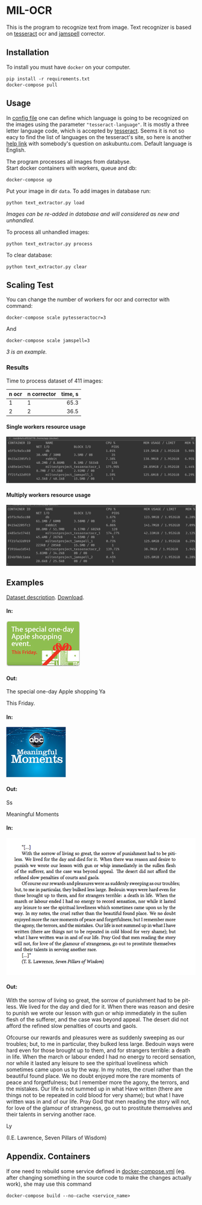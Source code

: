 # MIL-OCR

This is the program to recognize text from image.
Text recognizer is based on [tesseract](https://github.com/tesseract-ocr/tesseract) ocr and [jamspell](https://github.com/bakwc/JamSpell) corrector.  

## Installation

To install you must have `docker` on your computer.  

```
pip install -r requirements.txt
docker-compose pull
```

## Usage

In [config file](config.json) one can define which language is going to be recognized on the images using the parameter `"tesseract-language"`.
It is mostly a three letter language code, which is accepted by [tesseract](https://github.com/tesseract-ocr/tesseract).
Seems it is not so eacy to find the list of languages on the tesseract's site, so here is another [help link](https://askubuntu.com/questions/793634/how-do-i-install-a-new-language-pack-for-tesseract-on-16-04) with somebody's question on askubuntu.com.
Default language is English.

The program processes all images from databyse.  
Start docker containers with workers, queue and db:
```
docker-compose up
```

Put your image in dir `data`. To add images in database run:
```
python text_extractor.py load
```
*Images can be re-added in database and will considered as new and unhandled.*


To process all unhandled images:
```
python text_extractor.py process
```

To clear database:
```
python text_extractor.py clear
```

## Scaling Test

You can change the number of workers for ocr and corrector with command:
```
docker-compose scale pytesseractocr=3
```

And
```
docker-compose scale jamspell=3
```

*3 is an example.*

### Results

Time to process dataset of 411 images:

| n ocr | n corrector | time, s |
|-------|-------------|--------:|
|  1    |     1       |    65.3 |
|  2    |     2       |    36.5 |

#### Single workers resource usage

![](report_images/single_workers.jpg)

#### Multiply workers resource usage

![](report_images/multiply_workers.jpg) 


## Examples

[Dataset description](https://rrc.cvc.uab.es/?ch=1). 
[Download](https://rrc.cvc.uab.es/downloads/Challenge1_Training_Task12_Images.zip). 

#### In:

![](report_images/img_7.png) 

#### Out: 

The special one-day
Apple shopping
Ya

This Friday.

#### In:

![](report_images/img_66.png) 

#### Out: 
Ss

Meaningful
Moments

#### In:

![](report_images/img.png)    

#### Out:

With the sorrow of living so great, the sorrow of punishment had to be pit-
less. We lived for the day and died for it. When there was reason and desire to
punish we wrote our lesson with gun or whip immediately in the sullen flesh
of the sufferer, and the case was beyond appeal. The desert did not afford the
refined slow penalties of courts and gaols.

Ofcourse our rewards and pleasures were as suddenly sweeping as our troubles;
but, to me in particular, they bulked less large. Bedouin ways were hard even for
those brought up to them, and for strangers terrible: a death in life. When the
march or labour ended I had no energy to record sensation, nor while it lasted
any leisure to see the spiritual loveliness which sometimes came upon us by the
way. In my notes, the cruel rather than the beautiful found place. We no doubt
enjoyed more the rare moments of peace and forgetfulness; but I remember more
the agony, the terrors, and the mistakes. Our life is not summed up in what Have
written (there are things not to be repeated in cold blood for very shame); but
what I have written was in and of our life. Pray God that men reading the story
will not, for love of the glamour of strangeness, go out to prostitute themselves
and their talents in serving another race.

Ly

(I.E. Lawrence, Seven Pillars of Wisdom)


## Appendix. Containers

If one need to rebuild some service defined in [docker-compose.yml](docker-compose.yml) (eg. after changing something in the source code to make the changes actually work), she may use this command
```
docker-compose build --no-cache <service_name>
```
